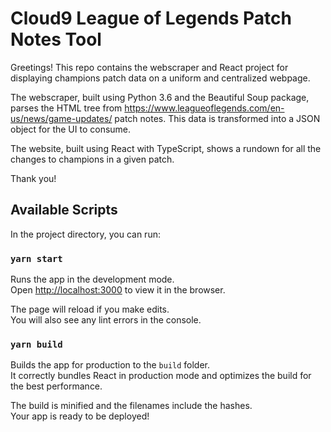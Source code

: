 # Cloud9 League of Legends Patch Notes Tool

Greetings! This repo contains the webscraper and React project for displaying champions patch data on a uniform and centralized webpage.

The webscraper, built using Python 3.6 and the Beautiful Soup package, parses the HTML tree from https://www.leagueoflegends.com/en-us/news/game-updates/ patch notes.
This data is transformed into a JSON object for the UI to consume.

The website, built using React with TypeScript, shows a rundown for all the changes to champions in a given patch.

Thank you!

## Available Scripts

In the project directory, you can run:

### `yarn start`

Runs the app in the development mode.\
Open [http://localhost:3000](http://localhost:3000) to view it in the browser.

The page will reload if you make edits.\
You will also see any lint errors in the console.

### `yarn build`

Builds the app for production to the `build` folder.\
It correctly bundles React in production mode and optimizes the build for the best performance.

The build is minified and the filenames include the hashes.\
Your app is ready to be deployed!
